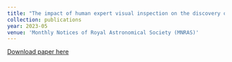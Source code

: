 ```yaml
---
title: "The impact of human expert visual inspection on the discovery of strong gravitational lense"
collection: publications
year: 2023-05
venue: 'Monthly Notices of Royal Astronomical Society (MNRAS)'
---
```


[Download paper here](https://academic.oup.com/mnras/article/523/3/4413/7191857)

